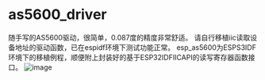 # as5600_driver
随手写的AS5600驱动，很简单，0.087度的精度非常舒适。
请自行移植iic读取设备地址的驱动函数，已在espidf环境下测试功能正常。
esp_as5600为ESPS3IDF环境下的移植例程，顺便附上封装好的基于ESP32IDFIICAPI的读写寄存器函数接口。
![image](https://github.com/user-attachments/assets/eed2e79b-8f37-4d22-96b3-db361a69431a)
